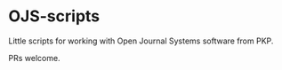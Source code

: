 # OJS-scripts
Little scripts for working with Open Journal Systems software from PKP.

PRs welcome.
